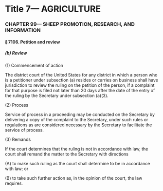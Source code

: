
# Title 7— AGRICULTURE
### CHAPTER 99— SHEEP PROMOTION, RESEARCH, AND INFORMATION
#### § 7106. Petition and review
##### (b) Review

(1) Commencement of action

The district court of the United States for any district in which a person who is a petitioner under subsection (a) resides or carries on business shall have jurisdiction to review the ruling on the petition of the person, if a complaint for that purpose is filed not later than 20 days after the date of the entry of the ruling by the Secretary under subsection (a)(3).

(2) Process

Service of process in a proceeding may be conducted on the Secretary by delivering a copy of the complaint to the Secretary, under such rules or regulations as are considered necessary by the Secretary to facilitate the service of process.

(3) Remands

If the court determines that the ruling is not in accordance with law, the court shall remand the matter to the Secretary with directions

(A) to make such ruling as the court shall determine to be in accordance with law; or

(B) to take such further action as, in the opinion of the court, the law requires.
